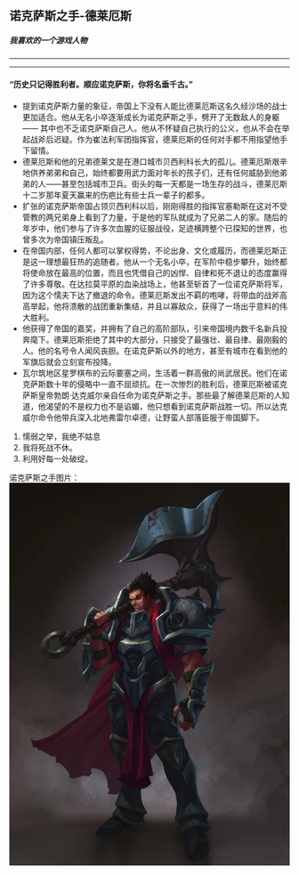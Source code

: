 
##  诺克萨斯之手-德莱厄斯


##### 我喜欢的一个游戏人物





___

---
#### “历史只记得胜利者。顺应诺克萨斯，你将名垂千古。”





+ 提到诺克萨斯力量的象征，帝国上下没有人能比德莱厄斯这名久经沙场的战士更加适合。他从无名小卒逐渐成长为诺克萨斯之手，劈开了无数敌人的身躯 —— 其中也不乏诺克萨斯自己人。他从不怀疑自己执行的公义，也从不会在举起战斧后迟疑。作为崔法利军团指挥官，德莱厄斯的任何对手都不用指望他手下留情。 
+ 德莱厄斯和他的兄弟德莱文是在港口城市贝西利科长大的孤儿。德莱厄斯艰辛地供养弟弟和自己，始终都要用武力面对年长的孩子们，还有任何威胁到他弟弟的人——甚至包括城市卫兵。街头的每一天都是一场生存的战斗，德莱厄斯十二岁那年夏天赢来的伤疤比有些士兵一辈子的都多。
+ 扩张的诺克萨斯帝国占领贝西利科以后，刚刚得胜的指挥官塞勒斯在这对不受管教的两兄弟身上看到了力量，于是他的军队就成为了兄弟二人的家。随后的年岁中，他们参与了许多次血腥的征服战役，足迹横跨整个已探知的世界，也曾多次为帝国镇压叛乱。
+ 在帝国内部，任何人都可以掌权得势，不论出身、文化或履历，而德莱厄斯正是这一理想最狂热的追随者。他从一个无名小卒，在军阶中稳步攀升，始终都将使命放在最高的位置，而且也凭借自己的凶悍、自律和死不退让的态度赢得了许多尊敬。在达拉莫平原的血染战场上，他甚至斩首了一位诺克萨斯将军，因为这个懦夫下达了撤退的命令。德莱厄斯发出不羁的咆哮，将带血的战斧高高举起，他将溃散的战团重新集结，并且以寡敌众，获得了一场出乎意料的伟大胜利。
+ 他获得了帝国的嘉奖，并拥有了自己的高阶部队，引来帝国境内数千名新兵投奔麾下。德莱厄斯拒绝了其中的大部分，只接受了最强壮、最自律、最刚毅的人。他的名号令人闻风丧胆。在诺克萨斯以外的地方，甚至有城市在看到他的军旗后就会立刻宣布投降。
+ 瓦尔筑地区星罗棋布的云际要塞之间，生活着一群高傲的尚武居民。他们在诺克萨斯数十年的侵略中一直不屈顽抗。在一次惨烈的胜利后，德莱厄斯被诺克萨斯皇帝勃朗·达克威尔亲自任命为诺克萨斯之手。那些最了解德莱厄斯的人知道，他渴望的不是权力也不是谄媚，他只想看到诺克萨斯战胜一切。所以达克威尔命令他带兵深入北地弗雷尔卓德，让野蛮人部落臣服于帝国脚下。




1. 懦弱之举，我绝不姑息 
2. 我将死战不休。
3. 利用好每一处破绽。


诺克萨斯之手图片：
![诺克萨斯之手](诺克萨斯.webp)
